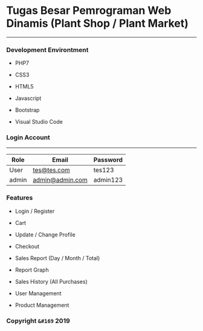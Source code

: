 # Tugas Besar Pemrograman Web Dinamis (Plant Shop / Plant Market)

---

### Development Environtment

- PHP7

- CSS3

- HTML5

- Javascript

- Bootstrap

- Visual Studio Code



### Login Account

---

| Role  | Email           | Password |
| ----- | --------------- | -------- |
| User  | tes@tes.com     | tes123   |
| admin | admin@admin.com | admin123 |



### Features

- Login / Register

- Cart

- Update / Change Profile

- Checkout

- Sales Report (Day / Month / Total)

- Report Graph

- Sales History (All Purchases)

- User Management

- Product Management



### Copyright `&#169` 2019


